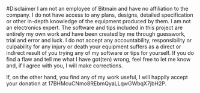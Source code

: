 #Disclaimer
I am not an employee of Bitmain and have no affiliation to the company. I do not have access to any plans, designs, detailed specification or other in-depth knowledge of the equipment produced by them. I am not an electronics expert. The software and tips included in this project are entirely my own work and have been created by me through guesswork, trial and error and luck. I do not accept any accountability, responsibility or culpability for any injury or death your equipment suffers as a direct or indirect result of you trying any of my software or tips for yourself. If you do find a flaw and tell me what I have got(ten) wrong, feel free to let me know and, if I agree with you, I will make corrections.

If, on the other hand, you find any of my work useful, I will happily accept your donation at 17BHMcuCNmo8REbmQyaLLqwGWbqX7jbH2P.
